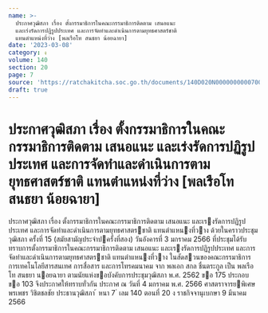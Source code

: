 ```yaml
---
name: >-
  ประกาศวุฒิสภา เรื่อง ตั้งกรรมาธิการในคณะกรรมาธิการติดตาม เสนอแนะ
  และเร่งรัดการปฏิรูปประเทศ และการจัดทำและดำเนินการตามยุทธศาสตร์ชาติ
  แทนตำแหน่งที่ว่าง [พลเรือโท สนธยา น้อยฉายา]
date: '2023-03-08'
category: ง
volume: 140
section: 20
page: 7
source: 'https://ratchakitcha.soc.go.th/documents/140D020N0000000000700.pdf'
draft: true
---
```


# ประกาศวุฒิสภา เรื่อง ตั้งกรรมาธิการในคณะกรรมาธิการติดตาม เสนอแนะ และเร่งรัดการปฏิรูปประเทศ และการจัดทำและดำเนินการตามยุทธศาสตร์ชาติ แทนตำแหน่งที่ว่าง [พลเรือโท สนธยา น้อยฉายา]

ประกาศวุฒิสภา เรื่อง ตั้งกรรมาธิการในคณะกรรมาธิการติดตาม เสนอแนะ และเรงรัดการปฏิรูปประเทศ และการจัดทําและดําเนินการตามยุทธศาสตรชาติ แทนตําแหนงที่วาง ด้วยในคราวประชุมวุฒิสภา ครั้งที่ 15 (สมัยสามัญประจําปครั้งที่สอง) วันอังคารที่ 3 มกราคม 2566 ที่ประชุมได้รับทราบการตั้งกรรมาธิการในคณะกรรมาธิการติดตาม เสนอแนะ และเรงรัดการปฏิรูปประเทศ และการจัดทําและดําเนินการตามยุทธศาสตรชาติ แทนตําแหนงที่วาง ในสัดสวนของคณะกรรมาธิการการเทคโนโลยีสารสนเทศ การสื่อสาร และการโทรคมนาคม จาก พลเอก สกล ชื่นตระกูล เป็น พลเรือโท สนธยา นอยฉายา ตามนัยแห่งขอบังคับการประชุมวุฒิสภา พ.ศ. 2562 ขอ 175 ประกอบขอ 103 จึงประกาศให้ทราบทั่วกัน ประกาศ ณ วันที่ 4 มกราคม พ.ศ. 2566 ศาสตราจารยพิเศษพรเพชร วิชิตชลชัย ประธานวุฒิสภา ้ หนา 7 ่ เลม 140 ตอนที่ 20 ง ราชกิจจานุเบกษา 9 มีนาคม 2566

